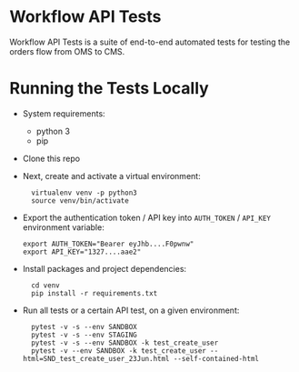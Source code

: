 Workflow API Tests
===============================

Workflow API Tests is a suite of end-to-end automated tests for testing the orders flow from OMS to CMS.

Running the Tests Locally
=========================

* System requirements:
  * python 3
  * pip

* Clone this repo

* Next, create and activate a virtual environment:

        virtualenv venv -p python3
        source venv/bin/activate

* Export the authentication token / API key into `AUTH_TOKEN` / `API_KEY` environment variable:

      export AUTH_TOKEN="Bearer eyJhb....F0pwnw"
      export API_KEY="1327....aae2"

* Install packages and project dependencies:

        cd venv
        pip install -r requirements.txt

* Run all tests or a certain API test, on a given environment:

        pytest -v -s --env SANDBOX
        pytest -v -s --env STAGING
        pytest -v -s --env SANDBOX -k test_create_user
        pytest -v --env SANDBOX -k test_create_user --html=SND_test_create_user_23Jun.html --self-contained-html